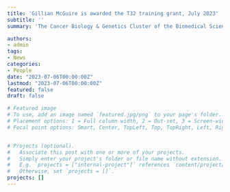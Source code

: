 ```yaml
---
title: 'Gillian McGuire is awarded the T32 training grant, July 2023'
subtitle: ''
summary: 'The Cancer Biology & Genetics Cluster of the Biomedical Sciences Graduate Program is funded with an NIH pre-doctoral T32 training grant. In July of 2023, Gillian was awarded this training grant which will allow them specialized training towards their future as a physician scientist.'

authors:
- admin
tags:
- News
categories:
- People
date: "2023-07-06T00:00:00Z"
lastmod: "2023-07-06T00:00:00Z"
featured: false
draft: false

# Featured image
# To use, add an image named `featured.jpg/png` to your page's folder.
# Placement options: 1 = Full column width, 2 = Out-set, 3 = Screen-width
# Focal point options: Smart, Center, TopLeft, Top, TopRight, Left, Right, BottomLeft, Bottom, BottomRight


# Projects (optional).
#   Associate this post with one or more of your projects.
#   Simply enter your project's folder or file name without extension.
#   E.g. `projects = ["internal-project"]` references `content/project/deep-learning/index.md`.
#   Otherwise, set `projects = []`.
projects: []
---
```

